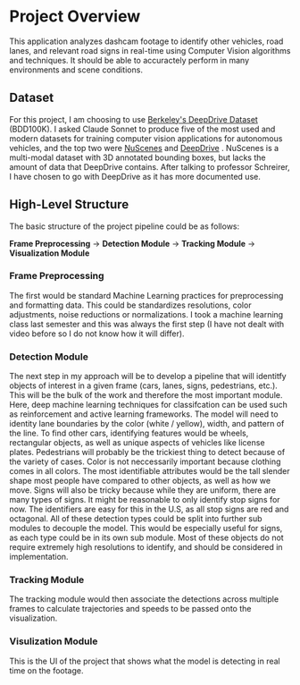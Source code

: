 # Project Overview
This application analyzes dashcam footage to identify other vehicles, road lanes, and relevant road signs in real-time using Computer Vision algorithms and techniques. It should be able to accuractely perform in many environments and scene conditions. 

## Dataset
For this project, I am choosing to use [Berkeley's DeepDrive Dataset](http://bdd-data.berkeley.edu/download.html) 
(BDD100K). I asked Claude Sonnet to produce five of the most used and modern datasets for training computer 
vision applications for autonomous vehicles, and the top two were [NuScenes](https://www.nuscenes.org/nuscenes) and [DeepDrive](http://bdd-data.berkeley.edu/download.html) . NuScenes is a multi-modal dataset with 3D annotated bounding boxes, but lacks the amount of data that DeepDrive contains. After talking to professor Schreirer, I have chosen to go with DeepDrive as it has more documented use. 
## High-Level Structure
The basic structure of the project pipeline could be as follows: 

**Frame Preprocessing** → **Detection Module** → **Tracking Module** → **Visualization Module**

### Frame Preprocessing
The first would be standard Machine Learning practices for preprocessing and formatting data. This could be standardizes resolutions, color adjustments, noise reductions or normalizations. I took a machine learning class last semester and this was always the first step (I have not dealt with video before so I do not know how it will differ).

### Detection Module
The next step in my approach will be to develop a pipeline that will identitfy objects of interest in a given frame (cars, lanes, signs, pedestrians, etc.). This will be the bulk of the work and therefore the most important module. Here, deep machine learning techniques for classifcation can be used such as reinforcement and active learning frameworks. The model will need to identity lane boundaries by the color (white / yellow), width, and pattern of the line. To find other cars, identifying features would be wheels, rectangular objects, as well as unique aspects of vehicles like license plates. Pedestrians will probably be the trickiest thing to detect because of the variety of cases. Color is not neccessarily important because clothing comes in all colors. The most identifiable attributes would be the tall slender shape most people have compared to other objects, as well as how we move. Signs will also be tricky because while they are uniform, there are many types of signs. It might be reasonable to only identify stop signs for now. The identifiers are easy for this in the U.S, as all stop signs are red and octagonal. All of these detection types could be split into further sub modules to decouple the model. This would be especially useful for signs, as each type could be in its own sub module. Most of these objects do not require extremely high resolutions to identify, and should be considered in implementation.

### Tracking Module
The tracking module would then associate the detections across multiple frames to calculate trajectories and speeds to be passed onto the visualization. 
### Visulization Module
This is the UI of the project that shows what the model is detecting in real time on the footage.